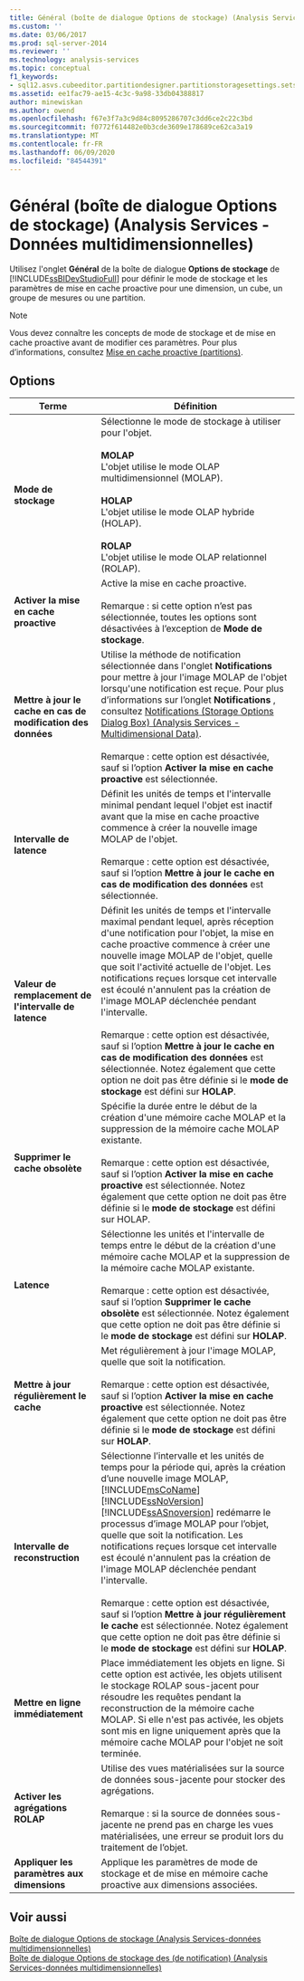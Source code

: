 ```yaml
---
title: Général (boîte de dialogue Options de stockage) (Analysis Services-données multidimensionnelles) | Microsoft Docs
ms.custom: ''
ms.date: 03/06/2017
ms.prod: sql-server-2014
ms.reviewer: ''
ms.technology: analysis-services
ms.topic: conceptual
f1_keywords:
- sql12.asvs.cubeeditor.partitiondesigner.partitionstoragesettings.setstorageoptions.storage.f1
ms.assetid: ee1fac79-ae15-4c3c-9a98-33db04388817
author: minewiskan
ms.author: owend
ms.openlocfilehash: f67e3f7a3c9d84c8095286707c3dd6ce2c22c3bd
ms.sourcegitcommit: f0772f614482e0b3cde3609e178689ce62ca3a19
ms.translationtype: MT
ms.contentlocale: fr-FR
ms.lasthandoff: 06/09/2020
ms.locfileid: "84544391"
---
```

# <a name="general-storage-options-dialog-box-analysis-services---multidimensional-data"></a>Général (boîte de dialogue Options de stockage) (Analysis Services - Données multidimensionnelles)
  Utilisez l'onglet **Général** de la boîte de dialogue **Options de stockage** de [!INCLUDE[ssBIDevStudioFull](../includes/ssbidevstudiofull-md.md)] pour définir le mode de stockage et les paramètres de mise en cache proactive pour une dimension, un cube, un groupe de mesures ou une partition.  
  
> [!NOTE]  
>  Vous devez connaître les concepts de mode de stockage et de mise en cache proactive avant de modifier ces paramètres. Pour plus d’informations, consultez [Mise en cache proactive &#40;partitions&#41;](multidimensional-models-olap-logical-cube-objects/partitions-proactive-caching.md).  
  
## <a name="options"></a>Options  
  
|Terme|Définition|  
|----------|----------------|  
|**Mode de stockage**|Sélectionne le mode de stockage à utiliser pour l'objet.<br /><br /> **MOLAP**<br /> L'objet utilise le mode OLAP multidimensionnel (MOLAP).<br /><br /> **HOLAP**<br /> L'objet utilise le mode OLAP hybride (HOLAP).<br /><br /> **ROLAP**<br /> L'objet utilise le mode OLAP relationnel (ROLAP).|  
|**Activer la mise en cache proactive**|Active la mise en cache proactive.<br /><br /> Remarque : si cette option n’est pas sélectionnée, toutes les options sont désactivées à l’exception de **Mode de stockage**.|  
|**Mettre à jour le cache en cas de modification des données**|Utilise la méthode de notification sélectionnée dans l'onglet **Notifications** pour mettre à jour l'image MOLAP de l'objet lorsqu'une notification est reçue. Pour plus d’informations sur l’onglet **Notifications** , consultez [Notifications &#40;Storage Options Dialog Box&#41; &#40;Analysis Services - Multidimensional Data&#41;](notifications-storage-options-dialog-analysis-services-multidimensional-data.md).<br /><br /> Remarque : cette option est désactivée, sauf si l’option **Activer la mise en cache proactive** est sélectionnée.|  
|**Intervalle de latence**|Définit les unités de temps et l'intervalle minimal pendant lequel l'objet est inactif avant que la mise en cache proactive commence à créer la nouvelle image MOLAP de l'objet.<br /><br /> Remarque : cette option est désactivée, sauf si l’option **Mettre à jour le cache en cas de modification des données** est sélectionnée.|  
|**Valeur de remplacement de l'intervalle de latence**|Définit les unités de temps et l'intervalle maximal pendant lequel, après réception d'une notification pour l'objet, la mise en cache proactive commence à créer une nouvelle image MOLAP de l'objet, quelle que soit l'activité actuelle de l'objet. Les notifications reçues lorsque cet intervalle est écoulé n'annulent pas la création de l'image MOLAP déclenchée pendant l'intervalle.<br /><br /> Remarque : cette option est désactivée, sauf si l’option **Mettre à jour le cache en cas de modification des données** est sélectionnée. Notez également que cette option ne doit pas être définie si le **mode de stockage** est défini sur **HOLAP**.|  
|**Supprimer le cache obsolète**|Spécifie la durée entre le début de la création d'une mémoire cache MOLAP et la suppression de la mémoire cache MOLAP existante.<br /><br /> Remarque : cette option est désactivée, sauf si l’option **Activer la mise en cache proactive** est sélectionnée. Notez également que cette option ne doit pas être définie si le **mode de stockage** est défini sur HOLAP.|  
|**Latence**|Sélectionne les unités et l'intervalle de temps entre le début de la création d'une mémoire cache MOLAP et la suppression de la mémoire cache MOLAP existante.<br /><br /> Remarque : cette option est désactivée, sauf si l’option **Supprimer le cache obsolète** est sélectionnée. Notez également que cette option ne doit pas être définie si le **mode de stockage** est défini sur **HOLAP**.|  
|**Mettre à jour régulièrement le cache**|Met régulièrement à jour l'image MOLAP, quelle que soit la notification.<br /><br /> Remarque : cette option est désactivée, sauf si l’option **Activer la mise en cache proactive** est sélectionnée. Notez également que cette option ne doit pas être définie si le **mode de stockage** est défini sur **HOLAP**.|  
|**Intervalle de reconstruction**|Sélectionne l’intervalle et les unités de temps pour la période qui, après la création d’une nouvelle image MOLAP, [!INCLUDE[msCoName](../includes/msconame-md.md)] [!INCLUDE[ssNoVersion](../includes/ssnoversion-md.md)] [!INCLUDE[ssASnoversion](../includes/ssasnoversion-md.md)] redémarre le processus d’image MOLAP pour l’objet, quelle que soit la notification. Les notifications reçues lorsque cet intervalle est écoulé n'annulent pas la création de l'image MOLAP déclenchée pendant l'intervalle.<br /><br /> Remarque : cette option est désactivée, sauf si l’option **Mettre à jour régulièrement le cache** est sélectionnée. Notez également que cette option ne doit pas être définie si le **mode de stockage** est défini sur **HOLAP**.|  
|**Mettre en ligne immédiatement**|Place immédiatement les objets en ligne. Si cette option est activée, les objets utilisent le stockage ROLAP sous-jacent pour résoudre les requêtes pendant la reconstruction de la mémoire cache MOLAP. Si elle n'est pas activée, les objets sont mis en ligne uniquement après que la mémoire cache MOLAP pour l'objet ne soit terminée.|  
|**Activer les agrégations ROLAP**|Utilise des vues matérialisées sur la source de données sous-jacente pour stocker des agrégations.<br /><br /> Remarque : si la source de données sous-jacente ne prend pas en charge les vues matérialisées, une erreur se produit lors du traitement de l’objet.|  
|**Appliquer les paramètres aux dimensions**|Applique les paramètres de mode de stockage et de mise en mémoire cache proactive aux dimensions associées.|  
  
## <a name="see-also"></a>Voir aussi  
 [Boîte de dialogue Options de stockage &#40;Analysis Services-données multidimensionnelles&#41;](storage-options-dialog-box-analysis-services-multidimensional-data.md)   
 [Boîte de dialogue Options de stockage des &#40;de notification&#41; &#40;Analysis Services-données multidimensionnelles&#41;](notifications-storage-options-dialog-analysis-services-multidimensional-data.md)  
  
  
